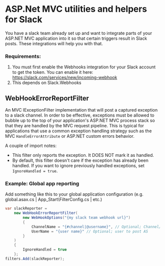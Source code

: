 ASP.Net MVC utilities and helpers for Slack
==============
You have a slack team already set up and want to integrate parts of your ASP.NET MVC application into it so that certain triggers result in Slack posts. These integrations will help you with that.

### Requirements:

1. You must first enable the Webhooks integration for your Slack account to get the token. You can enable it here: https://slack.com/services/new/incoming-webhook
2. This depends on Slack.Webhooks

<!-- NOT YET, DON'T KNOW HOW TO CREATE A NUGET PACKAGE YET
Download:

Package is hosted on [Nuget](https://www.nuget.org/packages/aspnet-mvc-slack/) and can be installed from the package manager:

```
PM> Install-Package aspnet-mvc-slack
```
-->
## WebHookErrorReportFilter
An MVC IExceptionFilter implementation that will post a captured exception to a slack channel.  In order to be effective, exceptions must be allowed to bubble up to the top of your application's ASP.NET MVC process stack so that they are handled by the MVC request pipeline. This is typical for applications that use a common exception handling strategy such as the MVC ```HandleErrorAttribute``` or ASP.NET custom errors behavior.

A couple of import notes:
* This filter only reports the exception. It DOES NOT mark it as handled.
* By default, this filter doesn't care if the exception has already been handled. If you want to ignore previously handled exceptions, set ```IgnoreHandled = true```.

### Example: Global app reporting
Add something like this to your global application configuration (e.g. global.asax.cs | App_Start\FilterConfig.cs | etc.)
```csharp
var slackReporter =
	new WebHookErrorReportFilter(
		new WebHookOptions("{my slack team webhook url}")
		{
			ChannelName = "{#channel|@username}", // Optional; Channel/user to post TO
			UserName = "{user name}" // Optional; user to post AS
		}
	)
	{
		IgnoreHandled = true
	};
filters.Add(slackReporter);
```
